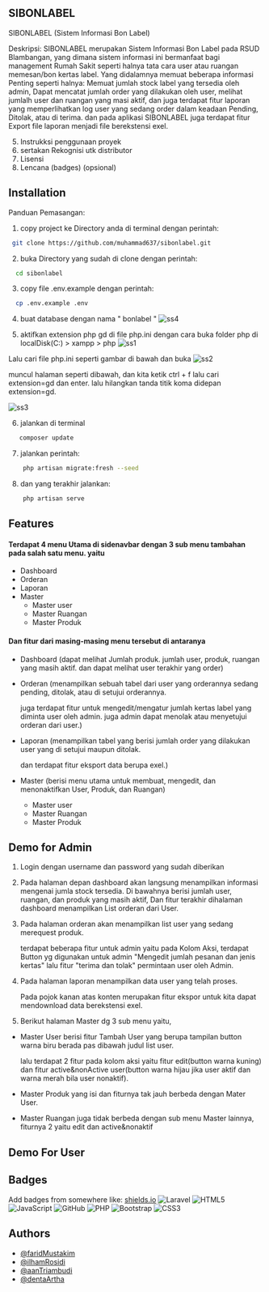 
## SIBONLABEL 
SIBONLABEL (Sistem Informasi Bon Label)

Deskripsi: SIBONLABEL merupakan Sistem Informasi Bon Label pada RSUD Blambangan, yang dimana sistem informasi ini bermanfaat bagi management Rumah Sakit seperti halnya tata cara user atau ruangan memesan/bon kertas label. Yang didalamnya memuat beberapa informasi Penting seperti halnya: Memuat jumlah stock label yang tersedia oleh admin, Dapat mencatat jumlah order yang dilakukan oleh user, melihat jumlalh user dan ruangan yang masi aktif, dan juga terdapat fitur laporan yang memperlihatkan log user yang sedang order dalam keadaan Pending, Ditolak, atau di terima. dan pada aplikasi SIBONLABEL juga terdapat fitur Export file laporan menjadi file berekstensi exel. 

5. Instrukksi penggunaan proyek
6. sertakan Rekognisi utk distributor
7. Lisensi
8. Lencana (badges) (opsional)
## Installation

Panduan Pemasangan:
1. copy project ke Directory anda di terminal dengan perintah:
```bash
 git clone https://github.com/muhammad637/sibonlabel.git
```
2. buka Directory yang sudah di clone dengan perintah: 
```bash
  cd sibonlabel 
```
3. copy file .env.example dengan perintah:
```bash
  cp .env.example .env
```
4. buat database dengan nama " bonlabel "
![ss4](https://user-images.githubusercontent.com/67191961/229972459-52a8e244-3e7e-41e1-ab2f-76ee32b9ad35.JPG)


5. aktifkan extension php gd di file php.ini dengan cara buka folder php di localDisk(C:) > xampp > php
![ss1](https://user-images.githubusercontent.com/67191961/229971292-0c2d6f0d-aa40-4826-9fef-a8cf8f92503c.JPG)


Lalu cari file php.ini seperti gambar di bawah dan buka
![ss2](https://user-images.githubusercontent.com/67191961/229971296-e4e4ab75-ca66-416c-8c86-ede53f46378a.JPG)


muncul halaman seperti dibawah, dan kita ketik ctrl + f lalu cari extension=gd dan enter. lalu hilangkan tanda titik koma didepan extension=gd.

![ss3](https://user-images.githubusercontent.com/67191961/229971301-5bdf406f-74c1-40cb-a205-7d23c98529d6.JPG)

6. jalankan di terminal
```bash
   composer update
```
7. jalankan perintah:
```bash
    php artisan migrate:fresh --seed
```
8. dan yang terakhir jalankan:
```bash
    php artisan serve 
```
 

## Features

#### Terdapat 4 menu Utama di sidenavbar dengan 3 sub menu tambahan pada salah satu menu. yaitu

- Dashboard
- Orderan
- Laporan
- Master
    - Master user
    - Master Ruangan
    - Master Produk

#### Dan fitur dari masing-masing menu tersebut di antaranya

- Dashboard (dapat melihat Jumlah produk. jumlah user, produk, ruangan yang masih aktif. dan dapat melihat user terakhir yang order)
- Orderan (menampilkan sebuah tabel dari user yang orderannya sedang pending, ditolak, atau di setujui orderannya.

    juga terdapat fitur untuk mengedit/mengatur jumlah kertas label yang diminta user oleh admin. juga admin dapat menolak atau menyetujui orderan dari user.)
- Laporan (menampilkan tabel yang berisi jumlah order yang dilakukan user yang di setujui maupun ditolak.

    dan terdapat fitur eksport data berupa exel.)
- Master (berisi menu utama untuk membuat, mengedit, dan menonaktifkan User, Produk, dan Ruangan)
    - Master user
    - Master Ruangan
    - Master Produk

## Demo for Admin

1. Login dengan username dan password yang sudah diberikan

2. Pada halaman depan dashboard akan langsung menampilkan informasi mengenai jumla stock tersedia.
Di bawahnya berisi  jumlah user, ruangan, dan produk yang masih aktif, Dan fitur terakhir dihalaman dashboard menampilkan List orderan dari User.

3. Pada halaman orderan akan menampilkan list user yang sedang merequest produk. 

    terdapat beberapa fitur untuk admin yaitu pada Kolom Aksi, terdapat Button yg digunakan untuk admin "Mengedit jumlah pesanan dan jenis kertas" lalu fitur "terima dan tolak" permintaan user oleh Admin.

4. Pada halaman laporan menampilkan data user yang telah proses.

    Pada pojok kanan atas konten merupakan fitur ekspor untuk kita dapat mendownload data berekstensi exel.

5. Berikut halaman Master dg 3 sub menu yaitu,
- Master User berisi fitur Tambah User yang berupa tampilan button warna biru berada pas dibawah judul list user.

    lalu terdapat 2 fitur pada kolom aksi yaitu fitur edit(button warna kuning) dan fitur active&nonActive user(button warna hijau jika user aktif dan warna merah bila user nonaktif).

- Master Produk yang isi dan fiturnya tak jauh berbeda dengan Mater User.

- Master Ruangan juga tidak berbeda dengan sub menu Master lainnya, fiturnya 2 yaitu edit dan active&nonaktif


## Demo For User
## Badges

Add badges from somewhere like: [shields.io](https://shields.io/) ![Laravel](https://img.shields.io/badge/laravel-%23FF2D20.svg?style=for-the-badge&logo=laravel&logoColor=white) ![HTML5](https://img.shields.io/badge/html5-%23E34F26.svg?style=for-the-badge&logo=html5&logoColor=white) ![JavaScript](https://img.shields.io/badge/javascript-%23323330.svg?style=for-the-badge&logo=javascript&logoColor=%23F7DF1E) ![GitHub](https://img.shields.io/badge/github-%23121011.svg?style=for-the-badge&logo=github&logoColor=white) ![PHP](https://img.shields.io/badge/php-%23777BB4.svg?style=for-the-badge&logo=php&logoColor=white) ![Bootstrap](https://img.shields.io/badge/bootstrap-%23563D7C.svg?style=for-the-badge&logo=bootstrap&logoColor=white) ![CSS3](https://img.shields.io/badge/css3-%231572B6.svg?style=for-the-badge&logo=css3&logoColor=white)



## Authors

- [@faridMustakim](https://github.com/muhammad637)
- [@ilhamRosidi](https://github.com/Ilhamrsdi)
- [@aanTriambudi](https://github.com/Aan-Triambudi)
- [@dentaArtha](https://github.com/DentaArtha)

